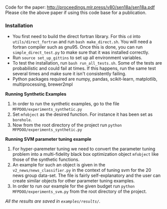 Code for the paper: http://proceedings.mlr.press/v80/sen18a/sen18a.pdf
Please cite the above paper if using this code base for a publication. 
### Installation

- You first need to build the direct fortran library. For this `cd` into
  `utils/direct_fortran` and run `bash make_direct.sh`. You will need a fortran compiler
  such as gnu95. Once this is done, you can run `simple_direct_test.py` to make sure that
  it was installed correctly.
- Run `source set_up_gittins` to set up all environment variables.
- To test the installation, run `bash run_all_tests.sh`. Some of the tests are
  probabilistic and could fail at times. If this happens, run the same test several times
  and make sure it isn't consistently failing.
 - Python packages required are numpy, pandas, scikit-learn, matplotlib, multiprocessing, brewer2mpl


  __Running Synthetic Examples__

  1. In order to run the synthetic examples, go to the file `MFPDOO/experiments_synthetic.py` 
  2. Set `mfobject` as the desired function. For instance it has been set as `borehole`.
  3. Now from the root directory of the project run `python MFPDOO/experiments_synthetic.py`

  __Running SVM parameter tuning example__

  1. For hyper-paremeter tuning we need to convert the parameter tuning problem into a multi-fidelity black box optimization object `mfobject` like those of the synthetic functions.
  2. An example for such an object is given in the `v2_news/news_classifier.py` in the context of tuning svm for the 20 news group data-set. The file is fairly self-explanatory and the user can create similar objects for other parameter tuning examples. 
  3. In order to run our example for the given budget run `python MFPDOO/experiments_svm.py` from the root directory of the project. 


  _All the results are saved in `examples/results/`._
